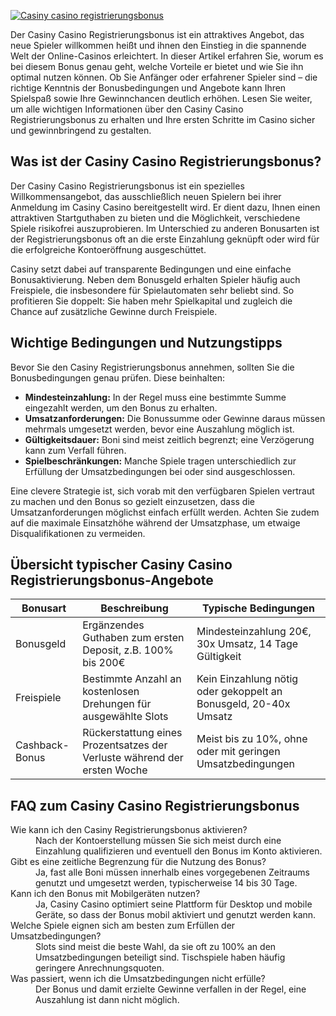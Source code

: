 [![Casiny casino registrierungsbonus](https://123-caf.pages.dev/gitsignup.png)](https://vrmoo.ru/Bt82HjjY)

<p>Der Casiny Casino Registrierungsbonus ist ein attraktives Angebot, das neue Spieler willkommen heißt und ihnen den Einstieg in die spannende Welt der Online-Casinos erleichtert. In dieser Artikel erfahren Sie, worum es bei diesem Bonus genau geht, welche Vorteile er bietet und wie Sie ihn optimal nutzen können. Ob Sie Anfänger oder erfahrener Spieler sind – die richtige Kenntnis der Bonusbedingungen und Angebote kann Ihren Spielspaß sowie Ihre Gewinnchancen deutlich erhöhen. Lesen Sie weiter, um alle wichtigen Informationen über den Casiny Casino Registrierungsbonus zu erhalten und Ihre ersten Schritte im Casino sicher und gewinnbringend zu gestalten.</p>  <h2>Was ist der Casiny Casino Registrierungsbonus?</h2> <p>Der Casiny Casino Registrierungsbonus ist ein spezielles Willkommensangebot, das ausschließlich neuen Spielern bei ihrer Anmeldung im Casiny Casino bereitgestellt wird. Er dient dazu, Ihnen einen attraktiven Startguthaben zu bieten und die Möglichkeit, verschiedene Spiele risikofrei auszuprobieren. Im Unterschied zu anderen Bonusarten ist der Registrierungsbonus oft an die erste Einzahlung geknüpft oder wird für die erfolgreiche Kontoeröffnung ausgeschüttet.</p> <p>Casiny setzt dabei auf transparente Bedingungen und eine einfache Bonusaktivierung. Neben dem Bonusgeld erhalten Spieler häufig auch Freispiele, die insbesondere für Spielautomaten sehr beliebt sind. So profitieren Sie doppelt: Sie haben mehr Spielkapital und zugleich die Chance auf zusätzliche Gewinne durch Freispiele.</p>  <h2>Wichtige Bedingungen und Nutzungstipps</h2> <p>Bevor Sie den Casiny Registrierungsbonus annehmen, sollten Sie die Bonusbedingungen genau prüfen. Diese beinhalten:</p> <ul>   <li><strong>Mindesteinzahlung:</strong> In der Regel muss eine bestimmte Summe eingezahlt werden, um den Bonus zu erhalten.</li>   <li><strong>Umsatzanforderungen:</strong> Die Bonussumme oder Gewinne daraus müssen mehrmals umgesetzt werden, bevor eine Auszahlung möglich ist.</li>   <li><strong>Gültigkeitsdauer:</strong> Boni sind meist zeitlich begrenzt; eine Verzögerung kann zum Verfall führen.</li>   <li><strong>Spielbeschränkungen:</strong> Manche Spiele tragen unterschiedlich zur Erfüllung der Umsatzbedingungen bei oder sind ausgeschlossen.</li> </ul> <p>Eine clevere Strategie ist, sich vorab mit den verfügbaren Spielen vertraut zu machen und den Bonus so gezielt einzusetzen, dass die Umsatzanforderungen möglichst einfach erfüllt werden. Achten Sie zudem auf die maximale Einsatzhöhe während der Umsatzphase, um etwaige Disqualifikationen zu vermeiden.</p>  <h2>Übersicht typischer Casiny Casino Registrierungsbonus-Angebote</h2> <table>   <thead>     <tr>       <th>Bonusart</th>       <th>Beschreibung</th>       <th>Typische Bedingungen</th>     </tr>   </thead>   <tbody>     <tr>       <td>Bonusgeld</td>       <td>Ergänzendes Guthaben zum ersten Deposit, z.B. 100% bis 200€</td>       <td>Mindesteinzahlung 20€, 30x Umsatz, 14 Tage Gültigkeit</td>     </tr>     <tr>       <td>Freispiele</td>       <td>Bestimmte Anzahl an kostenlosen Drehungen für ausgewählte Slots</td>       <td>Kein Einzahlung nötig oder gekoppelt an Bonusgeld, 20-40x Umsatz</td>     </tr>     <tr>       <td>Cashback-Bonus</td>       <td>Rückerstattung eines Prozentsatzes der Verluste während der ersten Woche</td>       <td>Meist bis zu 10%, ohne oder mit geringen Umsatzbedingungen</td>     </tr>   </tbody> </table>  <h2>FAQ zum Casiny Casino Registrierungsbonus</h2> <dl>   <dt>Wie kann ich den Casiny Registrierungsbonus aktivieren?</dt>   <dd>Nach der Kontoerstellung müssen Sie sich meist durch eine Einzahlung qualifizieren und eventuell den Bonus im Konto aktivieren.</dd>    <dt>Gibt es eine zeitliche Begrenzung für die Nutzung des Bonus?</dt>   <dd>Ja, fast alle Boni müssen innerhalb eines vorgegebenen Zeitraums genutzt und umgesetzt werden, typischerweise 14 bis 30 Tage.</dd>    <dt>Kann ich den Bonus mit Mobilgeräten nutzen?</dt>   <dd>Ja, Casiny Casino optimiert seine Plattform für Desktop und mobile Geräte, so dass der Bonus mobil aktiviert und genutzt werden kann.</dd>    <dt>Welche Spiele eignen sich am besten zum Erfüllen der Umsatzbedingungen?</dt>   <dd>Slots sind meist die beste Wahl, da sie oft zu 100% an den Umsatzbedingungen beteiligt sind. Tischspiele haben häufig geringere Anrechnungsquoten.</dd>    <dt>Was passiert, wenn ich die Umsatzbedingungen nicht erfülle?</dt>   <dd>Der Bonus und damit erzielte Gewinne verfallen in der Regel, eine Auszahlung ist dann nicht möglich.</dd> </dl>